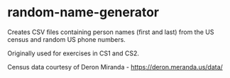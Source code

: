 # random-name-generator
Creates CSV files containing person names (first and last) from the US census and random US phone numbers.

Originally used for exercises in CS1 and CS2.

Census data courtesy of Deron Miranda - https://deron.meranda.us/data/